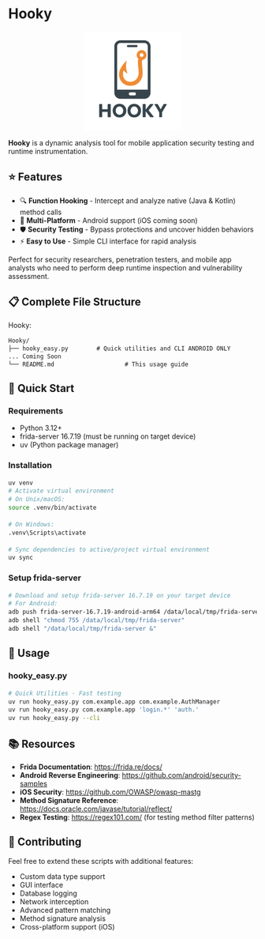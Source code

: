 # Hooky 


<div align="center">
<img src="assets/hooky_icon.png" alt="Description" width="200" height="200">
</div>

**Hooky** is a dynamic analysis tool for mobile application security testing and runtime instrumentation.



## ⭐ Features
- 🔍 **Function Hooking** - Intercept and analyze native (Java & Kotlin) method calls
- 📱 **Multi-Platform** - Android support (iOS coming soon)  
- 🛡️ **Security Testing** - Bypass protections and uncover hidden behaviors
- ⚡ **Easy to Use** - Simple CLI interface for rapid analysis

Perfect for security researchers, penetration testers, and mobile app analysts who need to perform deep runtime inspection and vulnerability assessment.


## 📋 Complete File Structure

Hooky:

```
Hooky/
├── hooky_easy.py        # Quick utilities and CLI ANDROID ONLY 
... Coming Soon
└── README.md                    # This usage guide
```

## 🎯 Quick Start

### Requirements
- Python 3.12+
- frida-server 16.7.19 (must be running on target device)
- uv (Python package manager)

### Installation
```bash
uv venv
# Activate virtual environment
# On Unix/macOS:
source .venv/bin/activate

# On Windows:
.venv\Scripts\activate

# Sync dependencies to active/project virtual environment
uv sync
```
### Setup frida-server
```bash
# Download and setup frida-server 16.7.19 on your target device
# For Android:
adb push frida-server-16.7.19-android-arm64 /data/local/tmp/frida-server
adb shell "chmod 755 /data/local/tmp/frida-server"
adb shell "/data/local/tmp/frida-server &"

```

## 🔧 Usage

### hooky_easy.py

```bash
# Quick Utilities - Fast testing
uv run hooky_easy.py com.example.app com.example.AuthManager
uv run hooky_easy.py com.example.app 'login.*' 'auth.'
uv run hooky_easy.py --cli
```

## 📚 Resources

- **Frida Documentation**: https://frida.re/docs/
- **Android Reverse Engineering**: https://github.com/android/security-samples
- **iOS Security**: https://github.com/OWASP/owasp-mastg
- **Method Signature Reference**: https://docs.oracle.com/javase/tutorial/reflect/
- **Regex Testing**: https://regex101.com/ (for testing method filter patterns)


## 🤝 Contributing

Feel free to extend these scripts with additional features:
- Custom data type support
- GUI interface
- Database logging
- Network interception
- Advanced pattern matching
- Method signature analysis
- Cross-platform support (iOS)     